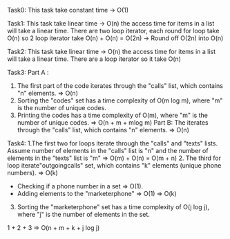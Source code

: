 Task0:
This task take constant time -> O(1) 

Task1:
This task take linear time -> O(n) the access time for items in a list will take a linear time.
There are two loop iterator, each round for loop take O(n) so 2 loop iterator take O(n) + O(n) = O(2n)
-> Round off O(2n) into O(n)

Task2:
This task take linear time -> O(n) the access time for items in a list will take a linear time.
There are a loop iterator so it take O(n)

Task3:
Part A :
1. The first part of the code iterates through the "calls" list, which contains "n" elements. => O(n)
2. Sorting the "codes" set has a time complexity of O(m log m), where "m" is the number of unique codes.
3. Printing the codes has a time complexity of O(m), where "m" is the number of unique codes.
=> O(n + m + mlog m)
Part B: 
The iterates through the "calls" list, which contains "n" elements. => O(n)

Task4:
1.The first two for loops iterate through the "calls" and "texts" lists. Assume number of elements in the "calls" list is "n" and the number of elements in the "texts" list is "m"
=> O(m) + O(n) = O(m + n)
2. The third for loop iterate"outgoingcalls" set, which contains "k" elements (unique phone numbers). => O(k)
 - Checking if a phone number  in a set => O(1).
 - Adding elements to the "marketerphone" => O(1)
 => O(k)
3. Sorting the "marketerphone" set has a time complexity of O(j log j), where "j" is the number of elements in the set.

1 + 2 + 3 => O(n + m + k + j log j)
